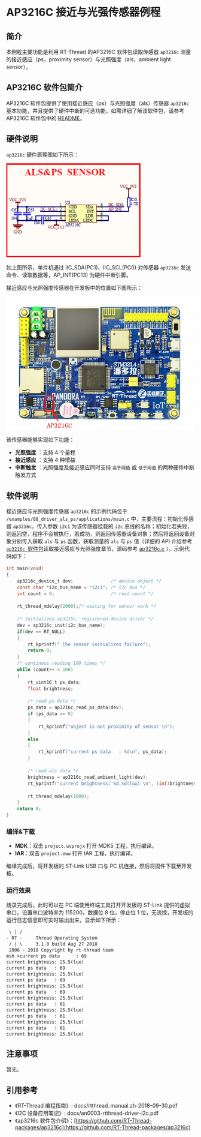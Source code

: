# AP3216C 接近与光强传感器例程 

## 简介

本例程主要功能是利用 RT-Thread 的AP3216C 软件包读取传感器 `ap3216c` 测量的接近感应（ps，proximity sensor）与光照强度（als，ambient light sensor）。

## AP3216C 软件包简介

AP3216C 软件包提供了使用接近感应（ps）与光照强度（als）传感器 `ap3216c` 基本功能，并且提供了硬件中断的可选功能，如需详细了解该软件包，请参考 AP3216C 软件包中的 [README](https://github.com/RT-Thread-packages/ap3216c/blob/master/README.md)。

## 硬件说明

`ap3216c` 硬件原理图如下所示：

![接近与光强传感器连接原理图](../../docs/figures/08_driver_als_ps/als-ps_hardware.png)



如上图所示，单片机通过 IIC_SDA(PC1)、IIC_SCL(PC0) 对传感器 `ap3216c` 发送命令、读取数据等，AP_INT(PC13) 为硬件中断引脚。

接近感应与光照强度传感器在开发板中的位置如下图所示：

![接近与光强传感器位置](../../docs/figures/08_driver_als_ps/ap3216c-location.png)

该传感器能够实现如下功能：

- **光照强度** ：支持 4 个量程
- **接近感应** ：支持 4 种增益
- **中断触发** ：光照强度及接近感应同时支持 `高于阈值` 或 `低于阈值` 的两种硬件中断触发方式

## 软件说明

接近感应与光照强度传感器 `ap3216c` 的示例代码位于 `/examples/08_driver_als_ps/applications/main.c` 中，主要流程：初始化传感器 `ap3216c`，传入参数 `i2c1` 为该传感器挂载的 `i2c` 总线的名称；初始化若失败，则返回空，程序不会被执行，若成功，则返回传感器设备对象；然后将返回设备对象分别传入获取 `als` 与 `ps` 函数，获取测量的 `als` 与 `ps` 值（详细的 API 介绍参考 [`ap3216c `软件包](https://github.com/RT-Thread-packages/ap3216c)读取接近感应与光照强度章节，源码参考 [ap3216c.c](https://github.com/RT-Thread-packages/ap3216c/blob/master/ap3216c.c) ）。示例代码如下：


```c
int main(void)
{
    ap3216c_device_t dev;              /* device object */
    const char *i2c_bus_name = "i2c1"; /* i2c bus */
    int count = 0;                     /* read count */

    rt_thread_mdelay(2000);/* waiting for sensor work */
        
    /* initializes ap3216c, registered device driver */
    dev = ap3216c_init(i2c_bus_name);
    if(dev == RT_NULL)
    {
        rt_kprintf(" The sensor initializes failure");
        return 0;
    }
    /* continous reading 100 times */
    while (count++ < 100)
    {
        rt_uint16_t ps_data;
        float brightness;

        /* read ps data */
        ps_data = ap3216c_read_ps_data(dev);
        if (ps_data == 0)
        {
            rt_kprintf("object is not proximity of sensor \n");
        }
        else
        {
            rt_kprintf("current ps data   : %d\n", ps_data);
        }

        /* read als data */
        brightness = ap3216c_read_ambient_light(dev);
        rt_kprintf("current brightness: %d.%d(lux) \n", (int)brightness, ((int)(10 * brightness) % 10));

        rt_thread_mdelay(1000);
    }
    return 0;
}
```

### 编译&下载

- **MDK**：双击 `project.uvprojx` 打开 MDK5 工程，执行编译。
- **IAR**：双击 `project.eww` 打开 IAR 工程，执行编译。

编译完成后，将开发板的 ST-Link USB 口与 PC 机连接，然后将固件下载至开发板。

### 运行效果

烧录完成后，此时可以在 PC 端使用终端工具打开开发板的 ST-Link 提供的虚拟串口，设置串口波特率为 115200，数据位 8 位，停止位 1 位，无流控，开发板的运行日志信息即可实时输出出来，显示如下所示：

```shell
 \ | /
- RT -     Thread Operating System
 / | \     3.1.0 build Aug 27 2018
 2006 - 2018 Copyright by rt-thread team
msh >current ps data      : 69
current brightness: 25.5(lux) 
current ps data   : 69
current brightness: 25.5(lux) 
current ps data   : 69
current brightness: 25.5(lux) 
current ps data   : 69
current brightness: 25.5(lux) 
current ps data   : 61
current brightness: 25.5(lux) 
current ps data   : 61
current brightness: 25.5(lux) 
current ps data   : 61
current brightness: 25.5(lux) 
```

## 注意事项

暂无。

## 引用参考

- 《RT-Thread 编程指南》: docs/rtthread_manual.zh-2018-09-30.pdf
- 《I2C 设备应用笔记》: docs/an0003-rtthread-driver-i2c.pdf
- 《ap3216c 软件包介绍》：[https://github.com/RT-Thread-packages/ap3216c](https://github.com/RT-Thread-packages/ap3216c)
